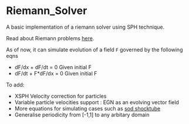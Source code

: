 # Riemann_Solver

A basic implementation of a riemann solver using SPH technique. 

Read about Riemann problems [here](https://en.wikipedia.org/wiki/Riemann_problem). 

As of now, it can simulate evolution of a field `F` governed by the following eqns
- dF/dx + dF/dt = 0     Given initial F 
- dF/dt + F\*dF/dx = 0    Given initial F

To add:

- XSPH Velocity correction for particles
- Variable particle velocities support : EGN as an evolving vector field 
- More equations for simulating cases such as [sod shocktube](https://en.wikipedia.org/wiki/Sod_shock_tube)
- Generalise periodicity from [-1,1] to any arbitary domain

